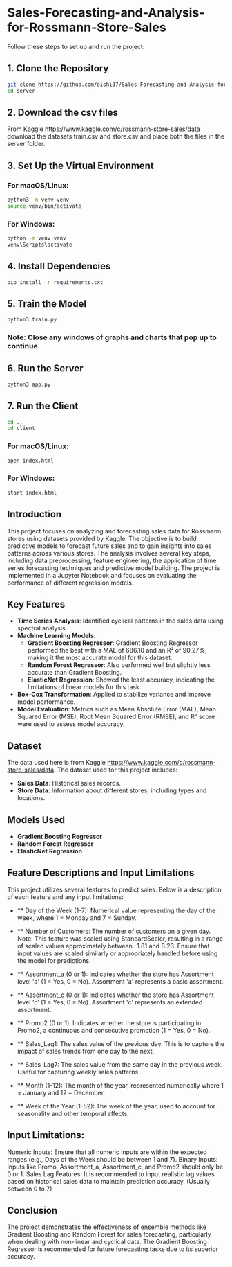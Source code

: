 # Sales-Forecasting-and-Analysis-for-Rossmann-Store-Sales

Follow these steps to set up and run the project:

## 1. Clone the Repository

```bash
git clone https://github.com/oishi37/Sales-Forecasting-and-Analysis-for-Rossmann-Store-Sales.git
cd server
```

## 2. Download the csv files

From Kaggle https://www.kaggle.com/c/rossmann-store-sales/data download the datasets train.csv and store.csv and place both the files in the server folder.

## 3. Set Up the Virtual Environment

### For macOS/Linux:

```bash
python3 -m venv venv
source venv/bin/activate
```

### For Windows:

```bash
python -m venv venv
venv\Scripts\activate
```

## 4. Install Dependencies

```bash
pip install -r requirements.txt
```

## 5. Train the Model

```bash
python3 train.py
```

### Note: Close any windows of graphs and charts that pop up to continue.

## 6. Run the Server

```bash
python3 app.py
```

## 7. Run the Client

```bash
cd ..
cd client
```

### For macOS/Linux:

```bash
open index.html
```

### For Windows:

```bash
start index.html
```

## Introduction

This project focuses on analyzing and forecasting sales data for Rossmann stores using datasets provided by Kaggle. The objective is to build predictive models to forecast future sales and to gain insights into sales patterns across various stores. The analysis involves several key steps, including data preprocessing, feature engineering, the application of time series forecasting techniques and predictive model building. The project is implemented in a Jupyter Notebook and focuses on evaluating the performance of different regression models.

## Key Features

- **Time Series Analysis**: Identified cyclical patterns in the sales data using spectral analysis.
- **Machine Learning Models**:
  - **Gradient Boosting Regressor**: Gradient Boosting Regressor performed the best with a MAE of 686.10 and an R² of 90.27%, making it the most accurate model for this dataset.
  - **Random Forest Regressor**: Also performed well but slightly less accurate than Gradient Boosting.
  - **ElasticNet Regression**: Showed the least accuracy, indicating the limitations of linear models for this task.
- **Box-Cox Transformation**: Applied to stabilize variance and improve model performance.
- **Model Evaluation**: Metrics such as Mean Absolute Error (MAE), Mean Squared Error (MSE), Root Mean Squared Error (RMSE), and R² score were used to assess model accuracy.

## Dataset

The data used here is from Kaggle https://www.kaggle.com/c/rossmann-store-sales/data. The dataset used for this project includes:

- **Sales Data**: Historical sales records.
- **Store Data**: Information about different stores, including types and locations.

## Models Used

- **Gradient Boosting Regressor**
- **Random Forest Regressor**
- **ElasticNet Regression**

## Feature Descriptions and Input Limitations

This project utilizes several features to predict sales. Below is a description of each feature and any input limitations:

- \*\* Day of the Week (1-7): Numerical value representing the day of the week, where 1 = Monday and 7 = Sunday.

- \*\* Number of Customers: The number of customers on a given day. Note: This feature was scaled using StandardScaler, resulting in a range of scaled values approximately between -1.81 and 8.23. Ensure that input values are scaled similarly or appropriately handled before using the model for predictions.

- \*\* Assortment_a (0 or 1): Indicates whether the store has Assortment level 'a' (1 = Yes, 0 = No). Assortment 'a' represents a basic assortment.

- \*\* Assortment_c (0 or 1): Indicates whether the store has Assortment level 'c' (1 = Yes, 0 = No). Assortment 'c' represents an extended assortment.

- \*\* Promo2 (0 or 1): Indicates whether the store is participating in Promo2, a continuous and consecutive promotion (1 = Yes, 0 = No).

- \*\* Sales_Lag1: The sales value of the previous day. This is to capture the impact of sales trends from one day to the next.

- \*\* Sales_Lag7: The sales value from the same day in the previous week. Useful for capturing weekly sales patterns.

- \*\* Month (1-12): The month of the year, represented numerically where 1 = January and 12 = December.

- \*\* Week of the Year (1-52): The week of the year, used to account for seasonality and other temporal effects.

## Input Limitations:

Numeric Inputs: Ensure that all numeric inputs are within the expected ranges (e.g., Days of the Week should be between 1 and 7).
Binary Inputs: Inputs like Promo, Assortment_a, Assortment_c, and Promo2 should only be 0 or 1.
Sales Lag Features: It is recommended to input realistic lag values based on historical sales data to maintain prediction accuracy. (Usually between 0 to 7)

## Conclusion

The project demonstrates the effectiveness of ensemble methods like Gradient Boosting and Random Forest for sales forecasting, particularly when dealing with non-linear and cyclical data. The Gradient Boosting Regressor is recommended for future forecasting tasks due to its superior accuracy.

